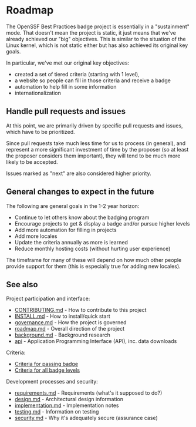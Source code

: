 # Roadmap

The OpenSSF Best Practices badge project is essentially in a
"sustainment" mode.  That doesn't mean the project is static,
it just means that we've already achieved our "big" objectives.
This is similar to the situation of the Linux kernel, which is
not static either but has also achieved its original key goals.

In particular, we've met our original key objectives:

* created a set of tiered criteria (starting with 1 level),
* a website so people can fill in those criteria and receive a badge
* automation to help fill in some information
* internationalization

## Handle pull requests and issues

At this point, we are primarily driven by specific pull requests and
issues, which have to be prioritized.

Since pull requests take much less time for us to process (in general),
and represent a more significant investment of time by the proposer
(so at least the proposer considers them important), they will tend to
be much more likely to be accepted.

Issues marked as "next" are also considered higher priority.

## General changes to expect in the future

The following are general goals in the 1-2 year horizon:

* Continue to let others know about the badging program
* Encourage projects to get & display a badge and/or pursue higher levels
* Add more automation for filling in projects
* Add more locales
* Update the criteria annually as more is learned
* Reduce monthly hosting costs (without hurting user experience)

The timeframe for many of these will depend on how much other people
provide support for them (this is especially true for adding new locales).

## See also

Project participation and interface:

* [CONTRIBUTING.md](../CONTRIBUTING.md) - How to contribute to this project
* [INSTALL.md](INSTALL.md) - How to install/quick start
* [governance.md](governance.md) - How the project is governed
* [roadmap.md](roadmap.md) - Overall direction of the project
* [background.md](background.md) - Background research
* [api](api.md) - Application Programming Interface (API), inc. data downloads

Criteria:

* [Criteria for passing badge](https://boss-net.github.io/badge/criteria/0)
* [Criteria for all badge levels](https://boss-net.github.io/badge/criteria)

Development processes and security:

* [requirements.md](requirements.md) - Requirements (what's it supposed to do?)
* [design.md](design.md) - Architectural design information
* [implementation.md](implementation.md) - Implementation notes
* [testing.md](testing.md) - Information on testing
* [security.md](security.md) - Why it's adequately secure (assurance case)
